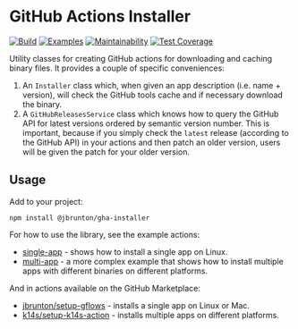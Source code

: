 # GitHub Actions Installer

[![Build](https://github.com/jbrunton/gha-installer/workflows/build/badge.svg?branch=develop)](https://github.com/jbrunton/gha-installer/actions?query=branch%3Adevelop+workflow%3Abuild)
[![Examples](https://github.com/jbrunton/gha-installer/workflows/examples/badge.svg?branch=develop)](https://github.com/jbrunton/gha-installer/actions?query=workflow%3Aexamples)
[![Maintainability](https://api.codeclimate.com/v1/badges/3d363eb022777f5a6a1e/maintainability)](https://codeclimate.com/github/jbrunton/gha-installer/maintainability)
[![Test Coverage](https://api.codeclimate.com/v1/badges/3d363eb022777f5a6a1e/test_coverage)](https://codeclimate.com/github/jbrunton/gha-installer/test_coverage)

Utility classes for creating GitHub actions for downloading and caching binary files. It provides a couple of specific conveniences:

1. An `Installer` class which, when given an app description (i.e. name + version), will check the GitHub tools cache and if necessary download the binary.
2. A `GitHubReleasesService` class which knows how to query the GitHub API for latest versions ordered by semantic version number. This is important, because if you simply check the `latest` release (according to the GitHub API) in your actions and then patch an older version, users will be given the patch for your older version.

## Usage

Add to your project:

```
npm install @jbrunton/gha-installer
```

For how to use the library, see the example actions:

* [single-app](https://github.com/jbrunton/gha-installer/tree/develop/examples/single-app) - shows how to install a single app on Linux.
* [multi-app](https://github.com/jbrunton/gha-installer/tree/develop/examples/multi-app) - a more complex example that shows how to install multiple apps with different binaries on different platforms.

And in actions available on the GitHub Marketplace:

* [jbrunton/setup-gflows](https://github.com/jbrunton/setup-gflows) - installs a single app on Linux or Mac.
* [k14s/setup-k14s-action](https://github.com/k14s/setup-k14s-action) - installs multiple apps on different platforms.
